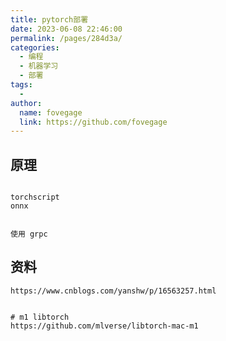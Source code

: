 ```yaml
---
title: pytorch部署
date: 2023-06-08 22:46:00
permalink: /pages/284d3a/
categories:
  - 编程
  - 机器学习
  - 部署
tags:
  - 
author: 
  name: fovegage
  link: https://github.com/fovegage
---
```


## 原理
```

torchscript
onnx


使用 grpc
```

## 资料
```
https://www.cnblogs.com/yanshw/p/16563257.html


# m1 libtorch
https://github.com/mlverse/libtorch-mac-m1
```